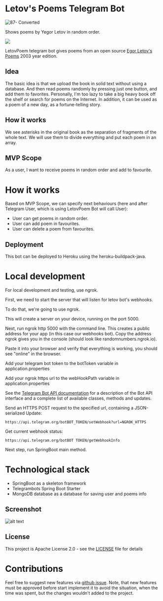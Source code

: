 # Letov's Poems Telegram Bot
![87- Converted](https://sun9-31.userapi.com/impg/8eVemjs8FVitercvS8WvJhMqQb8w-68QCjqghA/CKomx-f5bOU.jpg?size=620x620&quality=96&sign=b0614ee5521d67373f86707315680169&type=album)

Shows poems by Yegor Letov in random order. 

<p align='left'>
   <a href="https://t.me/LetovPoem_bot">
       <img src="https://img.shields.io/badge/Telegram-2CA5E0?style=for-the-badge&logo=telegram&logoColor=white"/>
   </a>
<p align='left'>
</p>

LetovPoem telegram bot gives poems from an open source [Egor Letov's Poems](https://www.gr-oborona.ru/pub/rock/egor_letov_stihi.html) 2003 year edition.

## Idea
The basic idea is that we upload the book in solid text without using a database. And then read poems randomly by pressing just one button, and add them to favorites. Personally, I'm too lazy to take a big heavy book off the shelf or search for poems on the Internet. In addition, it can be used as a poem of a new day, as a fortune-telling story.

## How it works
We see asterisks in the original book as the separation of fragments of the whole text. We will use them to divide everything and put each poem in an array.

## MVP Scope
As a user, I want to receive poems in random order and add to favourite.

# How it works 
Based on MVP Scope, we can specify next behaviours (here and after Telegram User, which is using LetovPoem Bot will call User):
- User can get poems in random order.
- User can add poem in favourites.
- User can delete a poem from favourites.

## Deployment
This bot can be deployed to Heroku using the heroku-buildpack-java.

# Local development
For local development and testing, use ngrok.

First, we need to start the server that will listen for letov bot's webhooks.

To do that, we're going to use ngrok.

This will create a server on your device, running on the port 5000.

Next, run ngrok http 5000 with the command line. This creates a public address for your app (in this case our webhooks bot). Copy the address ngrok gives you in the console (should look like randomnumbers.ngrok.io). 

Paste it into your browser and verify that everything is working, you should see "online" in the browser.

Add your telegram bot token to the botToken variable in application.properties

Add your ngrok https url to the webHookPath variable in application.properties

See the [Telegram Bot API documentation](https://core.telegram.org/bots/api#getting-updates) for a description of the Bot API interface and a complete list of available classes, methods and updates.

Send an HTTPS POST request to the specified url, containing a JSON-serialized Update:

```https://api.telegram.org/botBOT_TOKEN/setWebhook?url=NGROK_HTTPS```

Get current webhook status:

```https://api.telegram.org/botBOT TOKEN/getWebhookInfo```

Next step, run SpringBoot main method.

# Technological stack
- SpringBoot as a skeleton framework
- Telegrambots Spring Boot Starter
- MongoDB database as a database for saving user and poems info

## Screenshot
![alt text](https://sun9-45.userapi.com/impg/TCqEpvX2HUcAlf0_iKJLREwsmn7V3MyKXHCfvQ/F5XLo7fDnXI.jpg?size=773x1040&quality=96&proxy=1&sign=1978f03cc3ec9060439c4c127925238c)


## License
This project is Apache License 2.0 - see the [LICENSE](LICENSE) file for details

# Contributions
Feel free to suggest new features via [github issue](https://github.com/Shemich/Letov_bot/issues/new).
Note, that new features must be approved before start implement it to avoid the situation, when the time was spent, but the changes wouldn't added to the project.
